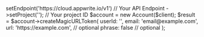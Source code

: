 <?php

use Appwrite\Client;
use Appwrite\Services\Account;

$client = (new Client())
    ->setEndpoint('https://cloud.appwrite.io/v1') // Your API Endpoint
    ->setProject('<YOUR_PROJECT_ID>'); // Your project ID

$account = new Account($client);

$result = $account->createMagicURLToken(
    userId: '<USER_ID>',
    email: 'email@example.com',
    url: 'https://example.com', // optional
    phrase: false // optional
);